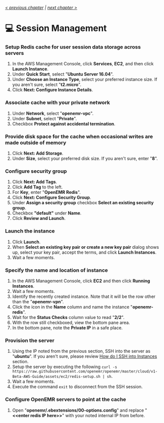 _[< previous chapter](04-Database-System.md) | [next chapter >](06-Application-Servers.md)_

# 💻 Session Management

### Setup Redis cache for user session data storage across servers

1. In the AWS Management Console, click **Services**, **EC2**, and then click **Launch Instance**.
2. Under **Quick Start**, select "**Ubuntu Server 16.04**".
3. Under **Choose an Instance Type**, select your preferred instance size. If you aren't sure, select "**t2.micro**".
4. Click **Next: Configure Instance Details**.

### Associate cache with your private network

1. Under **Network**, select "**openemr-vpc**".
2. Under **Subnet**, select "**Private**".
3. Checkbox **Protect against accidental termination**.

### Provide disk space for the cache when occasional writes are made outside of memory

1. Click **Next: Add Storage**.
2. Under **Size**, select your preferred disk size. If you aren't sure, enter "**8**".

### Configure security group

1. Click **Next: Add Tags**.
2. Click **Add Tag** to the left.
3. For **Key**, enter "**OpenEMR Redis**".
4. Click **Next: Configure Security Group**.
5. Under **Assign a security group** checkbox **Select an existing security group**.
6. Checkbox **"default"** under **Name**.
7. Click **Review and Launch**.

### Launch the instance
1. Click **Launch**.
2. When **Select an existing key pair or create a new key pair** dialog shows up, select your key pair, accept the terms, and click **Launch Instances**.
3. Wait a few moments.

### Specify the name and location of instance

1. In the AWS Management Console, click **EC2** and then click **Running Instances**.
2. Wait a few moments.
3. Identify the recently created instance. Note that it will be the row other than the "**openemr-vpn**".
4. Click the icon in the **Name** column and name the instance "**openemr-redis**".
5. Wait for the **Status Checks** column value to read "**2/2**".
6. With the row still checkboxed, view the bottom pane area.
7. In the bottom pane, note the **Private IP** in a safe place.

### Provision the server

1. Using the IP noted from the previous section, SSH into the server as "**ubuntu**". If you aren't sure, please review [How do I SSH into Instances](../chapters/09-Administration.md#how-do-i-ssh-into-instances) section.
2. Setup the server by executing the following `curl -s https://raw.githubusercontent.com/openemr/openemr/master/cloud/v1-Beta-AWS-Guide/assets/ec2/redis-setup.sh | sh`.
3. Wait a few moments.
4. Execute the command `exit` to disconnect from the SSH session.

### Configure OpenEMR servers to point at the cache

1. Open "**openemr/.ebextensions/00-options.config**" and replace "**&lt;&lt;enter redis IP here&gt;&gt;**" with your noted internal IP from before.
